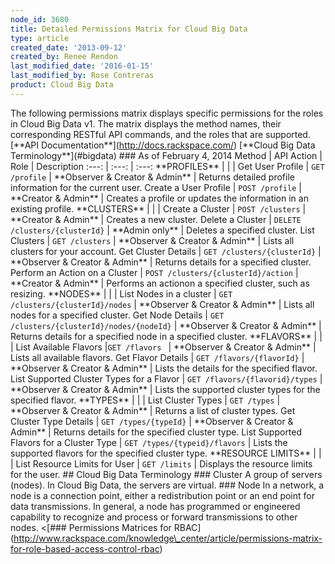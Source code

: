 ```yaml
---
node_id: 3680
title: Detailed Permissions Matrix for Cloud Big Data
type: article
created_date: '2013-09-12'
created_by: Renee Rendon
last_modified_date: '2016-01-15'
last_modified_by: Rose Contreras
product: Cloud Big Data
---
```


The following permissions matrix displays specific permissions for the
roles in Cloud Big Data v1. The matrix displays the method names, their
corresponding RESTful API commands, and the roles that are supported.
\[\*\*API Documentation\*\*\](http://docs.rackspace.com/) \[\*\*Cloud
Big Data Terminology\*\*\](\#bigdata) \#\#\# As of February 4, 2014
Method | API Action | Role | Description :---: | :---: | :---:
\*\*PROFILES\*\* | | | Get User Profile | `GET /profile` | \*\*Observer
& Creator & Admin\*\* | Returns detailed profile information for the
current user. Create a User Profile | `POST /profile` | \*\*Creator &
Admin\*\* | Creates a profile or updates the information in an existing
profile. \*\*CLUSTERS\*\* | | | Create a Cluster | `POST /clusters` |
\*\*Creator & Admin\*\* | Creates a new cluster. Delete a Cluster |
`DELETE /clusters/{clusterId}` | \*\*Admin only\*\* | Deletes a
specified cluster. List Clusters | `GET /clusters` | \*\*Observer &
Creator & Admin\*\* | Lists all clusters for your account. Get Cluster
Details | `GET /clusters/{clusterId}` | \*\*Observer & Creator &
Admin\*\* | Returns details for a specified cluster. Perform an Action
on a Cluster | `POST /clusters/{clusterId}/action` | \*\*Creator &
Admin\*\* | Performs an actionon a specified cluster, such as resizing.
\*\*NODES\*\* | | | List Nodes in a cluster |
`GET /clusters/{clusterId}/nodes` | \*\*Observer & Creator & Admin\*\* |
Lists all nodes for a specified cluster. Get Node Details |
`GET /clusters/{clusterId}/nodes/{nodeId}` | \*\*Observer & Creator &
Admin\*\* | Returns details for a specified node in a specified cluster.
\*\*FLAVORS\*\* | | | List Available Flavors |`GET /flavors ` |
\*\*Observer & Creator & Admin\*\* | Lists all available flavors. Get
Flavor Details | `GET /flavors/{flavorId}` | \*\*Observer & Creator &
Admin\*\* | Lists the details for the specified flavor. List Supported
Cluster Types for a Flavor | `GET /flavors/{flavorid}/types` |
\*\*Observer & Creator & Admin\*\* | Lists the supported cluster types
for the specified flavor. \*\*TYPES\*\* | | | List Cluster Types |
`GET /types` | \*\*Observer & Creator & Admin\*\* | Returns a list of
cluster types. Get Cluster Type Details | `GET /types/{typeId}` |
\*\*Observer & Creator & Admin\*\* | Returns details for the specified
cluster type. List Supported Flavors for a Cluster Type |
`GET /types/{typeid}/flavors` | Lists the supported flavors for the
specified cluster type. \*\*RESOURCE LIMITS\*\* | | | List Resource
Limits for User | `GET /limits` | Displays the resource limits for the
user.  \#\# Cloud Big Data Terminology \#\#\# Cluster A group of
servers (nodes). In Cloud Big Data, the servers are virtual. \#\#\# Node
In a network, a node is a connection point, either a redistribution
point or an end point for data transmissions. In general, a node has
programmed or engineered capability to recognize and process or forward
transmissions to other nodes. &lt;\[\#\#\# Permissions Matrices for
RBAC\](http://www.rackspace.com/knowledge\_center/article/permissions-matrix-for-role-based-access-control-rbac)


